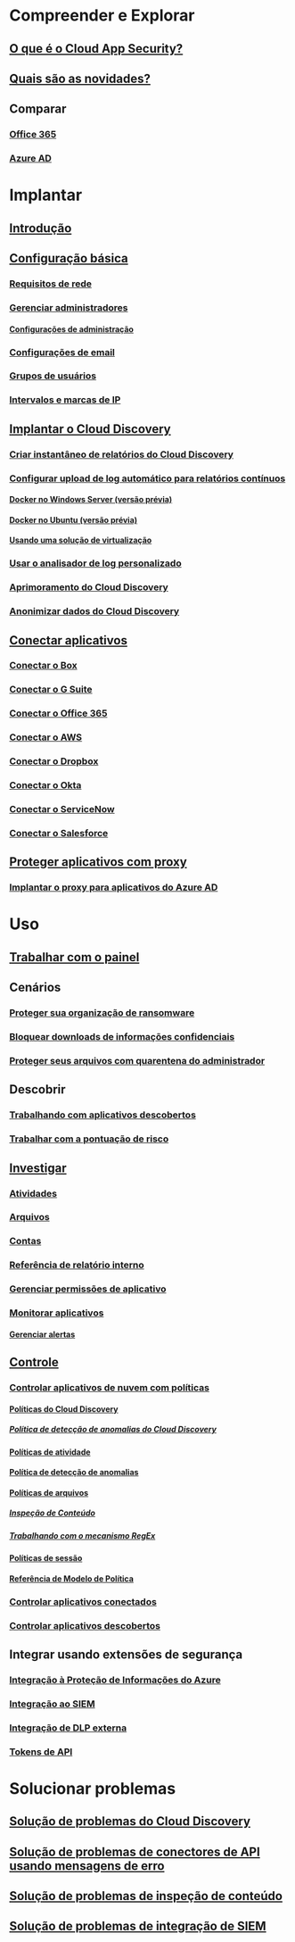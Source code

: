# Compreender e Explorar
## [O que é o Cloud App Security?](what-is-cloud-app-security.md)
## [Quais são as novidades?](release-notes.md)
## Comparar
### [Office 365](editions-cloud-app-security-o365.md)
### [Azure AD](editions-cloud-app-security-aad.md)
# Implantar
## [Introdução](getting-started-with-cloud-app-security.md)
## [Configuração básica](general-setup.md)
### [Requisitos de rede](network-requirements.md)
### [Gerenciar administradores](manage-admins.md)
#### [Configurações de administração](admin-settings.md)
### [Configurações de email](mail-settings.md)
### [Grupos de usuários](user-groups.md)
### [Intervalos e marcas de IP](ip-tags.md)
## [Implantar o Cloud Discovery](set-up-cloud-discovery.md)
### [Criar instantâneo de relatórios do Cloud Discovery](create-snapshot-cloud-discovery-reports.md)
### [Configurar upload de log automático para relatórios contínuos](discovery-docker.md)
#### [Docker no Windows Server (versão prévia)](discovery-docker-windows.md)
#### [Docker no Ubuntu (versão prévia)](discovery-docker-ubuntu.md)
#### [Usando uma solução de virtualização](configure-automatic-log-upload-for-continuous-reports.md)
### [Usar o analisador de log personalizado](custom-log-parser.md)
### [Aprimoramento do Cloud Discovery](cloud-discovery-aad-enrichment.md)
### [Anonimizar dados do Cloud Discovery](cloud-discovery-anonymizer.md)
## [Conectar aplicativos](enable-instant-visibility-protection-and-governance-actions-for-your-apps.md)
### [Conectar o Box](connect-box-to-microsoft-cloud-app-security.md)
### [Conectar o G Suite](connect-google-apps-to-microsoft-cloud-app-security.md)
### [Conectar o Office 365](connect-office-365-to-microsoft-cloud-app-security.md)
### [Conectar o AWS](connect-aws-to-microsoft-cloud-app-security.md)
### [Conectar o Dropbox](connect-dropbox-to-microsoft-cloud-app-security.md)
### [Conectar o Okta](connect-okta-to-microsoft-cloud-app-security.md)
### [Conectar o ServiceNow](connect-servicenow-to-microsoft-cloud-app-security.md)
### [Conectar o Salesforce](connect-salesforce-to-microsoft-cloud-app-security.md)
## [Proteger aplicativos com proxy](proxy-intro-aad.md)
### [Implantar o proxy para aplicativos do Azure AD](proxy-deployment-aad.md)
# Uso
## [Trabalhar com o painel](daily-activities-to-protect-your-cloud-environment.md)
## Cenários
### [Proteger sua organização de ransomware](use-case-ransomware.md)
### [Bloquear downloads de informações confidenciais](use-case-proxy-block-session-aad.md)
### [Proteger seus arquivos com quarentena do administrador](use-case-admin-quarantine.md)
## Descobrir
### [Trabalhando com aplicativos descobertos](discovered-apps.md)
### [Trabalhar com a pontuação de risco](risk-score.md)
## [Investigar](investigate.md)
### [Atividades](activity-filters.md)
### [Arquivos](file-filters.md)
### [Contas](accounts.md)
### [Referência de relatório interno](built-in-report-reference.md)
### [Gerenciar permissões de aplicativo](manage-app-permissions.md)
### [Monitorar aplicativos](monitor-alerts.md)
#### [Gerenciar alertas](managing-alerts.md)
## [Controle](control.md)
### [Controlar aplicativos de nuvem com políticas](control-cloud-apps-with-policies.md)
#### [Políticas do Cloud Discovery](cloud-discovery-policies.md)
##### [Política de detecção de anomalias do Cloud Discovery](cloud-discovery-anomaly-detection-policy.md)
#### [Políticas de atividade](user-activity-policies.md)
#### [Política de detecção de anomalias](anomaly-detection-policy.md)
#### [Políticas de arquivos](data-protection-policies.md)
##### [Inspeção de Conteúdo](content-inspection.md)
##### [Trabalhando com o mecanismo RegEx](working-with-the-regex-engine.md)
#### [Políticas de sessão](session-policy-aad.md)
#### [Referência de Modelo de Política](policy-template-reference.md)
### [Controlar aplicativos conectados](governance-actions.md)
### [Controlar aplicativos descobertos](governance-discovery.md)
## Integrar usando extensões de segurança
### [Integração à Proteção de Informações do Azure](azip-integration.md)
### [Integração ao SIEM](siem.md)
### [Integração de DLP externa](icap-stunnel.md)
### [Tokens de API](api-tokens.md)
# Solucionar problemas
## [Solução de problemas do Cloud Discovery](troubleshooting-cloud-discovery.md)
## [Solução de problemas de conectores de API usando mensagens de erro](troubleshooting-api-connectors-using-error-messages.md)
## [Solução de problemas de inspeção de conteúdo](troubleshooting-content-inspection.md)
## [Solução de problemas de integração de SIEM](troubleshooting-siem.md)